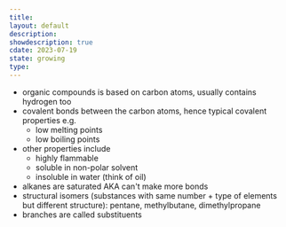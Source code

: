 ```yaml
---
title: 
layout: default
description: 
showdescription: true
cdate: 2023-07-19
state: growing
type: 
---
```


- organic compounds is based on carbon atoms, usually contains hydrogen too
- covalent bonds between the carbon atoms, hence typical covalent properties e.g.
    - low melting points
    - low boiling points
- other properties include
    - highly flammable
    - soluble in non-polar solvent
    - insoluble in water (think of oil)
- alkanes are saturated AKA can't make more bonds
- structural isomers (substances with same number + type of elements but different structure): pentane, methylbutane, dimethylpropane
- branches are called substituents

